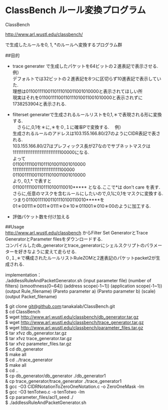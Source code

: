# ClassBench ルール変換プログラム

ClassBench 

http://www.arl.wustl.edu/classbench/ 

で生成したルールを0, 1, *のルールへ変換するプログラム群

##目的
* trace generater で生成したパケットを64ビットの２進表記で表示させる.　     
例）  
 デフォルトでは32ビットの２進表記を8つに区切らず10進表記で表示していた.  
 理想は01100111100110111010011001010000と表示されてほしい所  
 現実はそれを01100111100110111010011001010000と表示されずに1738253904と表示される.　　

* filterset generaterで生成されるルールリストを0,1,＊で表現される形に変換する.   
 　さらに,0,1を＊に,＊を０,１に確率Pで変換する.
　例）  
   生成されるルールのアドレスは103.155.166.80/27のようにCIDR表記で表される.  
   103.155.166.80/27はプレフィックス長が27なのでサブネットマスクは11111111111111111111111111100000になる.  
   よって  
     01100111100110111010011001010000  
     11111111111111111111111111100000  
     01100111100110111010011001010000  
   より,
   0,1,* で表すと  
      011001111001101110100110010*****
   となる.ここで*は don't care を表す.  
   さらに,任意のマスクを含むルールにしたいので,0,1に0,1をマスクに変換する.
   つまり011001111001101110100110010*****を  
   01＊00111＊0011＊0111＊0＊10＊011001＊010＊00のように加工する.  
*  評価パケット数を付け加える  　

##Usage   
http://www.arl.wustl.edu/classbench からFilter Set GeneratorとTrace GeneratorとParameter filesをダウンロードする.     
コンパイルしたdb_generatorとtrace_generatorにシェルスクリプトのパラメーターを好きなように変えて走らせる.  
０,１,＊で構成されたルールリストRuleZOMと2進表記のパケットpacket2が生成される.  

implementation：  
 ./addlessRuleAndPacketGenerator.sh  (input parameter file) (number of filters) (smoothness(0~64)) (address scope(-1~1)) (application scope(-1~1)) (output Rule_filename) (Pareto parameter a) (Pareto parameter b) (scale) (output Packet_filename)



$ git clone git@github.com:tanakalab/ClassBench.git  
$ cd ClassBench  
$ wget http://www.arl.wustl.edu/classbench/db_generator.tar.gz  
$ wget http://www.arl.wustl.edu/classbench/trace_generator.tar.gz  
$ wget http://www.arl.wustl.edu/classbench/parameter_files.tar.gz  
$ tar xfvz db_generator.tar.gz  
$ tar xfvz trace_generator.tar.gz  
$ tar xfvz parameter_files.tar.gz  
$ cd db_generator  
$ make all  
$ cd ../trace_generator  
$ make all  
$ cd ..  
$ cp db_generator/db_generator ./db_generator1   
& cp trace_generator/trace_generator ./trace_generator1  
$ gcc -O3 CIDRNotationToZeroOneNotation.c -o ZeroOneMask -lm  
$ gcc -O3 tenTotwo.c -o tenTotwo -lm  
$ cp parameter_files/acl1_seed  ./  
$ ./addlessRuleAndPacketGenerator.sh



